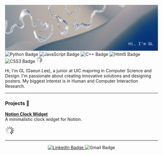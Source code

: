 <!-- Banner -->
![My Banner](https://github.com/turtleeG/turtleeG/blob/main/Github%20LinkedIn%20Banner.png)
![Python Badge](https://img.shields.io/badge/PYTHON-darkblue?style=flat-square&logo=python&logoColor=white&logoSize=auto&labelColor=%233776AB&color=%233776AB
)
![JavaScript Badge](https://img.shields.io/badge/JAVASCRIPT-yellow?style=flat-square&logo=javascript&logoColor=%23000000&logoSize=auto&labelColor=%23F7DF1E&color=%23F7DF1E)
![C++ Badge](https://img.shields.io/badge/C%2B%2B-darkblue?style=flat-square&logo=cplusplus&logoColor=white&logoSize=auto&labelColor=%2300599C&color=%2300599C)
![Html5 Badge](https://img.shields.io/badge/HTML5-red?style=flat-square&logo=html5&logoColor=white&logoSize=auto&labelColor=%23E34F26&color=%23E34F26)
![CSS3 Badge](https://img.shields.io/badge/CSS3-blue?style=flat-square&logo=css3&logoColor=white&logoSize=auto&labelColor=%231572B6&color=%231572B6)
<img src="https://github.com/turtleeG/turtleeG/blob/main/loading.gif" width="20" />

<!-- Introduction -->
Hi, I'm GL (Gaeun Lee), a junior at UIC majoring in Computer Science and Design. I'm passionate about creating innovative solutions and designing posters. My biggest interest is in Human and Computer Interaction Research.
<!-- Thick Line -->
<hr style="border: none;" />

### Projects 🐋
**[Notion Clock Widget](https://github.com/turtleeG/notionClockWidget)**  
A minimalistic clock widget for Notion.

<img src="https://github.com/turtleeG/turtleeG/blob/main/loading.gif" width="30" />

<!-- Thick Line -->
<hr style="border: none;" />

<!-- Contact -->
<div align="center">
  <a href="https://www.linkedin.com/in/gaeun-lee-41466a266">
    <img src="https://img.shields.io/badge/LinkedIn-black?style=flat-square&logo=linkedin&logoColor=white" alt="LinkedIn Badge">
  </a>
  <img src="https://img.shields.io/badge/glee94%40uic.edu-red?style=flat-square&logo=gmail&logoColor=white&logoSize=auto&labelColor=black&color=black" alt="Gmail Badge">
</div>
